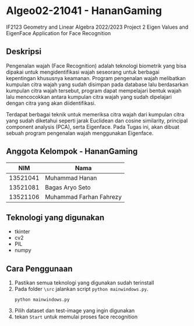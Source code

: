 # Algeo02-21041 - HananGaming
IF2123 Geometry and Linear Algebra 2022/2023 Project 2
Eigen Values and EigenFace Application for Face Recognition

## Deskripsi
Pengenalan wajah (Face Recognition) adalah teknologi biometrik yang bisa dipakai untuk mengidentifikasi wajah seseorang untuk berbagai kepentingan khususnya keamanan. Program pengenalan wajah melibatkan kumpulan citra wajah yang sudah disimpan pada database lalu berdasarkan kumpulan citra wajah tersebut, program dapat mempelajari bentuk wajah lalu mencocokkan antara kumpulan citra wajah yang sudah dipelajari dengan citra yang akan diidentifikasi.

Terdapat berbagai teknik untuk memeriksa citra wajah dari kumpulan citra yang sudah diketahui seperti jarak Euclidean dan cosine similarity, principal component analysis (PCA), serta Eigenface. Pada Tugas ini, akan dibuat sebuah program pengenalan wajah menggunakan Eigenface.

## Anggota Kelompok - HananGaming
|NIM|Nama|
|----------|-------------------------|
| 13521041 | Muhammad Hanan          |
| 13521081 | Bagas Aryo Seto         |
| 13521106 | Muhammad Farhan Fahrezy |

## Teknologi yang digunakan
- tkinter
- cv2
- PIL
- numpy

## Cara Penggunaan
1. Pastikan semua teknologi yang digunakan sudah terinstall
2. Pada folder `\src` jalankan script `python mainwindows.py`.
    ```
    python mainwindows.py
    ```
3. Pilih dataset dan test-image yang ingin digunakan
4. tekan `Start` untuk memulai proses face recognition 